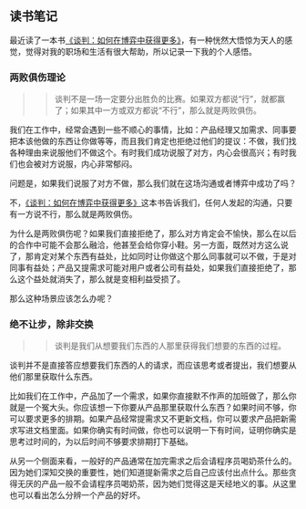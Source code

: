 ## 读书笔记

最近读了一本书[《谈判：如何在博弈中获得更多》](https://book.douban.com/subject/30203275/)，有一种恍然大悟惊为天人的感觉，觉得对我的职场和生活有很大帮助，所以记录一下我的个人感悟。

### 两败俱伤理论

>> 谈判不是一场一定要分出胜负的比赛。如果双方都说“行”，就都赢了；如果其中一方或双方都说“不行”，那么就是两败俱伤。

我们在工作中，经常会遇到一些不顺心的事情，比如：产品经理又加需求、同事要把本该他做的东西让你做等等，而且我们肯定也拒绝过他们的提议：不做，我们找各种理由来说服他们不做这个。有时我们成功说服了对方，内心会很高兴；有时我们也会被对方说服，内心非常郁闷。

问题是，如果我们说服了对方不做，那么我们就在这场沟通或者博弈中成功了吗？

不，[《谈判：如何在博弈中获得更多》](https://book.douban.com/subject/30203275/)这本书告诉我们，任何人发起的沟通，只要有一方说不行，那么就是两败俱伤。

为什么是两败俱伤呢？如果我们直接拒绝了，那么对方肯定会不愉快，那么在以后的合作中可能不会那么融洽，他甚至会给你穿小鞋。另一方面，既然对方这么说了，那肯定对某个东西有益处，比如同时让你做这个那么同事就可以不做，于是对同事有益处；产品又提需求可能对用户或者公司有益处，如果我们直接拒绝了，那么这个益处就消失了，那么就是变相利益受损了。

那么这种场景应该怎么办呢？

### 绝不让步，除非交换

>> 谈判是我们从想要我们东西的人那里获得我们想要的东西的过程。

谈判并不是直接答应想要我们东西的人的请求，而应该思考或者提出，我们想要从他们那里获取什么东西。

比如我们在工作中，产品加了一个需求，如果你直接默不作声的加班做了，那么你就是一个冤大头。你应该想一下你要从产品那里获取什么东西？如果时间不够，你可以要求更多的排期。如果产品经常提需求又不更新文档，你可以要求产品把新需求写进文档里面。如果你确实有时间做，你也可以说明一下有时间，证明你确实是思考过时间的，为以后时间不够要求排期打下基础。

从另一个侧面来看，一般好的产品通常在加完需求之后会请程序员喝奶茶什么的。因为她们深知交换的重要性，她们知道提新需求之后自己应该付出点什么。那些贪得无厌的产品一般不会请程序员喝奶茶，因为她们觉得这是天经地义的事。从这里也可以看出怎么分辨一个产品的好坏。


